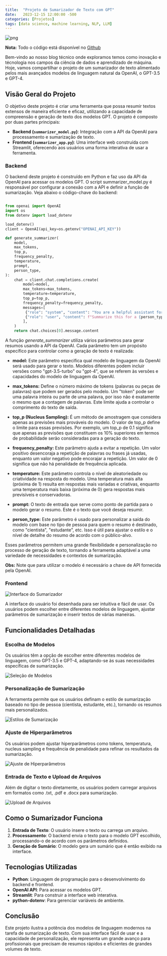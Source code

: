```yaml
---
title:  "Projeto de Sumarizador de Texto com GPT"
date:   2023-12-15 12:00:00 -500
categories: [Projetos]
tags: [data science, machine learning, NLP, LLM]
---
```


![png](https://github.com/gallileugenesis/gallileugenesis.github.io/blob/main/post-img/2023-12-15-text-summarization-with-gpt/header_image.png?raw=true)


**Nota:** Todo o código está disponível no [Github](https://github.com/gallileugenesis/text-summarization-with-gpt)


Bem-vindo ao nosso blog técnico onde exploramos temos como inovação e técnologia nos campos da ciência de dados e aprendizado de máquina. Hoje, vamos compartilhar o projeto de um sumarizador de texto alimentado pelos mais avançados modelos de linguagem natural da OpenAI, o GPT-3.5 e GPT-4.

## Visão Geral do Projeto

O objetivo deste projeto é criar uma ferramenta que possa resumir textos extensos de maneira eficiente e eficaz, utilizando a capacidade de compreensão e geração de texto dos modelos GPT. O projeto é composto por duas partes principais:

- **Backend (`summarizer_model.py`)**: Integração com a API da OpenAI para processamento e sumarização de texto.
- **Frontend (`summarizer_app.py`)**: Uma interface web construída com Streamlit, oferecendo aos usuários uma forma interativa de usar a ferramenta.

### Backend

O backend deste projeto é construído em Python e faz uso da API da OpenAI para acessar os modelos GPT. O script summarizer_model.py é responsável por configurar a conexão com a API e definir a função de sumarização. Veja abaixo o código-chave do backend:

```python

from openai import OpenAI
import os
from dotenv import load_dotenv

load_dotenv()
client = OpenAI(api_key=os.getenv("OPENAI_API_KEY"))

def generate_summarizer(
    model,
    max_tokens,
    top_p,
    frequency_penalty,
    temperature,
    prompt,
    person_type,
):
    chat = client.chat.completions.create(
        model=model,
        max_tokens=max_tokens,
        temperature=temperature,
        top_p=top_p,
        frequency_penalty=frequency_penalty,
        messages=[
         {"role": "system", "content": "You are a helpful assistant for text summarization."},
         {"role": "user", "content": f"Summarize this for a {person_type}: {prompt}"},
        ],
    )
    return chat.choices[0].message.content
```

A função *generate_summarizer* utiliza vários parâmetros para gerar resumos usando a API da OpenAI. Cada parâmetro tem um propósito específico para controlar como a geração de texto é realizada:

- **model:** Este parâmetro especifica qual modelo de linguagem da OpenAI será usado para gerar o texto. Modelos diferentes podem incluir versões como "gpt-3.5-turbo" ou "gpt-4", que se referem às versões e capacidades do modelo de linguagem da OpenAI.

- **max_tokens:** Define o número máximo de tokens (palavras ou peças de palavras) que podem ser gerados pelo modelo. Um "token" pode ser uma palavra inteira ou parte de uma palavra, por isso não é exatamente o mesmo que a contagem de palavras. Este limite ajuda a controlar o comprimento do texto de saída.

- **top_p (Nucleus Sampling):** É um método de amostragem que considera apenas as previsões mais prováveis do modelo. O valor de top_p define o limite para essas previsões. Por exemplo, um top_p de 0.1 significa que apenas as previsões que constituem os 10% superiores em termos de probabilidade serão consideradas para a geração do texto.

- **frequency_penalty:** Este parâmetro ajuda a evitar a repetição. Um valor positivo desencoraja a repetição de palavras ou frases já usadas, enquanto um valor negativo pode encorajar a repetição. Um valor de 0 significa que não há penalidade de frequência aplicada.

- **temperature:** Este parâmetro controla o nível de aleatoriedade ou criatividade na resposta do modelo. Uma temperatura mais alta (próxima de 1) resulta em respostas mais variadas e criativas, enquanto uma temperatura mais baixa (próxima de 0) gera respostas mais previsíveis e conservadoras.

- **prompt:** O texto de entrada que serve como ponto de partida para o modelo gerar o resumo. Este é o texto que você deseja resumir.

- **person_type:** Este parâmetro é usado para personalizar a saída do modelo com base no tipo de pessoa para quem o resumo é destinado, como "cientista", "estudante", etc. Isso é útil para ajustar o estilo e o nível de detalhe do resumo de acordo com o público-alvo.

Esses parâmetros permitem uma grande flexibilidade e personalização no processo de geração de texto, tornando a ferramenta adaptável a uma variedade de necessidades e contextos de sumarização.

**Obs:** Note que para utilizar o modelo é necessário a chave de API fornecida pela OpenAI.

### Frontend

![Interface do Sumarizador](https://github.com/gallileugenesis/gallileugenesis.github.io/blob/main/post-img/2023-12-15-text-summarization-with-gpt/interface.png?raw=true)

A interface do usuário foi desenhada para ser intuitiva e fácil de usar. Os usuários podem escolher entre diferentes modelos de linguagem, ajustar parâmetros de sumarização e inserir textos de várias maneiras.

## Funcionalidades Detalhadas

### Escolha de Modelos

Os usuários têm a opção de escolher entre diferentes modelos de linguagem, como GPT-3.5 e GPT-4, adaptando-se às suas necessidades específicas de sumarização.

![Seleção de Modelos](link_para_imagem_selecao_modelos)

### Personalização de Sumarização

A ferramenta permite que os usuários definam o estilo de sumarização baseado no tipo de pessoa (cientista, estudante, etc.), tornando os resumos mais personalizados.

![Estilos de Sumarização](link_para_imagem_estilos_sumarizacao)

### Ajuste de Hiperparâmetros

Os usuários podem ajustar hiperparâmetros como tokens, temperatura, nucleus sampling e frequência de penalidade para refinar os resultados da sumarização.

![Ajuste de Hiperparâmetros](link_para_imagem_ajuste_hiperparametros)

### Entrada de Texto e Upload de Arquivos

Além de digitar o texto diretamente, os usuários podem carregar arquivos em formatos como .txt, .pdf e .docx para sumarização.

![Upload de Arquivos](link_para_imagem_upload_arquivos)

## Como o Sumarizador Funciona

1. **Entrada de Texto**: O usuário insere o texto ou carrega um arquivo.
2. **Processamento**: O backend envia o texto para o modelo GPT escolhido, processando-o de acordo com os parâmetros definidos.
3. **Geração de Sumário**: O modelo gera um sumário que é então exibido na interface.

## Tecnologias Utilizadas

- **Python**: Linguagem de programação para o desenvolvimento do backend e frontend.
- **OpenAI API**: Para acessar os modelos GPT.
- **Streamlit**: Para construir a interface web interativa.
- **python-dotenv**: Para gerenciar variáveis de ambiente.

## Conclusão

Este projeto ilustra a potência dos modelos de linguagem modernos na tarefa de sumarização de texto. Com sua interface fácil de usar e a capacidade de personalização, ele representa um grande avanço para profissionais que precisam de resumos rápidos e eficientes de grandes volumes de texto.

